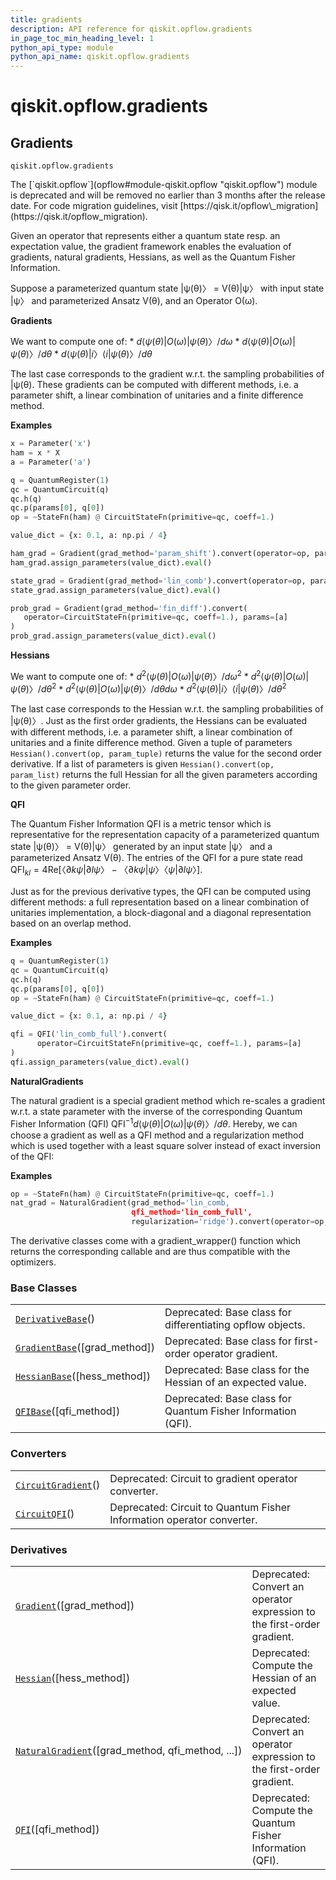 ```yaml
---
title: gradients
description: API reference for qiskit.opflow.gradients
in_page_toc_min_heading_level: 1
python_api_type: module
python_api_name: qiskit.opflow.gradients
---
```


<span id="module-qiskit.opflow.gradients" />

<span id="qiskit-opflow-gradients" />

# qiskit.opflow\.gradients

<span id="gradients-qiskit-opflow-gradients" />

## Gradients

<span id="module-qiskit.opflow.gradients" />

`qiskit.opflow.gradients`

<Admonition title="Deprecated since version 0.24.0" type="danger">
  The [`qiskit.opflow`](opflow#module-qiskit.opflow "qiskit.opflow") module is deprecated and will be removed no earlier than 3 months after the release date. For code migration guidelines, visit [https://qisk.it/opflow\_migration](https://qisk.it/opflow_migration).
</Admonition>

Given an operator that represents either a quantum state resp. an expectation value, the gradient framework enables the evaluation of gradients, natural gradients, Hessians, as well as the Quantum Fisher Information.

Suppose a parameterized quantum state |ψ(θ)〉 = V(θ)|ψ〉 with input state |ψ〉 and parameterized Ansatz V(θ), and an Operator O(ω).

**Gradients**

We want to compute one of: \* $d⟨ψ(θ)|O(ω)|ψ(θ)〉/ dω$ \* $d⟨ψ(θ)|O(ω)|ψ(θ)〉/ dθ$ \* $d⟨ψ(θ)|i〉⟨i|ψ(θ)〉/ dθ$

The last case corresponds to the gradient w\.r.t. the sampling probabilities of |ψ(θ). These gradients can be computed with different methods, i.e. a parameter shift, a linear combination of unitaries and a finite difference method.

**Examples**

```python
x = Parameter('x')
ham = x * X
a = Parameter('a')

q = QuantumRegister(1)
qc = QuantumCircuit(q)
qc.h(q)
qc.p(params[0], q[0])
op = ~StateFn(ham) @ CircuitStateFn(primitive=qc, coeff=1.)

value_dict = {x: 0.1, a: np.pi / 4}

ham_grad = Gradient(grad_method='param_shift').convert(operator=op, params=[x])
ham_grad.assign_parameters(value_dict).eval()

state_grad = Gradient(grad_method='lin_comb').convert(operator=op, params=[a])
state_grad.assign_parameters(value_dict).eval()

prob_grad = Gradient(grad_method='fin_diff').convert(
   operator=CircuitStateFn(primitive=qc, coeff=1.), params=[a]
)
prob_grad.assign_parameters(value_dict).eval()
```

**Hessians**

We want to compute one of: \* $d^2⟨ψ(θ)|O(ω)|ψ(θ)〉/ dω^2$ \* $d^2⟨ψ(θ)|O(ω)|ψ(θ)〉/ dθ^2$ \* $d^2⟨ψ(θ)|O(ω)|ψ(θ)〉/ dθ dω$ \* $d^2⟨ψ(θ)|i〉⟨i|ψ(θ)〉/ dθ^2$

The last case corresponds to the Hessian w\.r.t. the sampling probabilities of |ψ(θ)〉. Just as the first order gradients, the Hessians can be evaluated with different methods, i.e. a parameter shift, a linear combination of unitaries and a finite difference method. Given a tuple of parameters `Hessian().convert(op, param_tuple)` returns the value for the second order derivative. If a list of parameters is given `Hessian().convert(op, param_list)` returns the full Hessian for all the given parameters according to the given parameter order.

**QFI**

The Quantum Fisher Information QFI is a metric tensor which is representative for the representation capacity of a parameterized quantum state |ψ(θ)〉 = V(θ)|ψ〉 generated by an input state |ψ〉 and a parameterized Ansatz V(θ). The entries of the QFI for a pure state read $\mathrm{QFI}_{kl} = 4 \mathrm{Re}[〈∂kψ|∂lψ〉−〈∂kψ|ψ〉〈ψ|∂lψ〉]$.

Just as for the previous derivative types, the QFI can be computed using different methods: a full representation based on a linear combination of unitaries implementation, a block-diagonal and a diagonal representation based on an overlap method.

**Examples**

```python
q = QuantumRegister(1)
qc = QuantumCircuit(q)
qc.h(q)
qc.p(params[0], q[0])
op = ~StateFn(ham) @ CircuitStateFn(primitive=qc, coeff=1.)

value_dict = {x: 0.1, a: np.pi / 4}

qfi = QFI('lin_comb_full').convert(
      operator=CircuitStateFn(primitive=qc, coeff=1.), params=[a]
)
qfi.assign_parameters(value_dict).eval()
```

**NaturalGradients**

The natural gradient is a special gradient method which re-scales a gradient w\.r.t. a state parameter with the inverse of the corresponding Quantum Fisher Information (QFI) $\mathrm{QFI}^{-1} d⟨ψ(θ)|O(ω)|ψ(θ)〉/ dθ$. Hereby, we can choose a gradient as well as a QFI method and a regularization method which is used together with a least square solver instead of exact inversion of the QFI:

**Examples**

```python
op = ~StateFn(ham) @ CircuitStateFn(primitive=qc, coeff=1.)
nat_grad = NaturalGradient(grad_method='lin_comb,
                           qfi_method='lin_comb_full',
                           regularization='ridge').convert(operator=op, params=params)
```

The derivative classes come with a gradient\_wrapper() function which returns the corresponding callable and are thus compatible with the optimizers.

### Base Classes

|                                                                                                                |                                                              |
| -------------------------------------------------------------------------------------------------------------- | ------------------------------------------------------------ |
| [`DerivativeBase`](qiskit.opflow.gradients.DerivativeBase "qiskit.opflow.gradients.DerivativeBase")()          | Deprecated: Base class for differentiating opflow objects.   |
| [`GradientBase`](qiskit.opflow.gradients.GradientBase "qiskit.opflow.gradients.GradientBase")(\[grad\_method]) | Deprecated: Base class for first-order operator gradient.    |
| [`HessianBase`](qiskit.opflow.gradients.HessianBase "qiskit.opflow.gradients.HessianBase")(\[hess\_method])    | Deprecated: Base class for the Hessian of an expected value. |
| [`QFIBase`](qiskit.opflow.gradients.QFIBase "qiskit.opflow.gradients.QFIBase")(\[qfi\_method])                 | Deprecated: Base class for Quantum Fisher Information (QFI). |

### Converters

|                                                                                                          |                                                                       |
| -------------------------------------------------------------------------------------------------------- | --------------------------------------------------------------------- |
| [`CircuitGradient`](qiskit.opflow.gradients.CircuitGradient "qiskit.opflow.gradients.CircuitGradient")() | Deprecated: Circuit to gradient operator converter.                   |
| [`CircuitQFI`](qiskit.opflow.gradients.CircuitQFI "qiskit.opflow.gradients.CircuitQFI")()                | Deprecated: Circuit to Quantum Fisher Information operator converter. |

### Derivatives

|                                                                                                                                           |                                                                         |
| ----------------------------------------------------------------------------------------------------------------------------------------- | ----------------------------------------------------------------------- |
| [`Gradient`](qiskit.opflow.gradients.Gradient "qiskit.opflow.gradients.Gradient")(\[grad\_method])                                        | Deprecated: Convert an operator expression to the first-order gradient. |
| [`Hessian`](qiskit.opflow.gradients.Hessian "qiskit.opflow.gradients.Hessian")(\[hess\_method])                                           | Deprecated: Compute the Hessian of an expected value.                   |
| [`NaturalGradient`](qiskit.opflow.gradients.NaturalGradient "qiskit.opflow.gradients.NaturalGradient")(\[grad\_method, qfi\_method, ...]) | Deprecated: Convert an operator expression to the first-order gradient. |
| [`QFI`](qiskit.opflow.gradients.QFI "qiskit.opflow.gradients.QFI")(\[qfi\_method])                                                        | Deprecated: Compute the Quantum Fisher Information (QFI).               |

